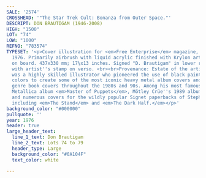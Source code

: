 ```yaml
---
SALE: '2574'
CROSSHEAD: '"The Star Trek Cult: Bonanza from Outer Space."'
DESCRIPT: DON BRAUTIGAM (1946-2008)
HIGH: "1500"
LOT: "74"
LOW: "1000"
REFNO: "783574"
TYPESET: '<p>Cover illustration for <em>Free Enterprise</em> magazine, published April
  1976. Primarily airbrush with liquid acrylic finished with Krylon artist spray fixative
  on board. 437x330 mm; 17¼x13 inches. Signed "D. Brautigam" in lower right image,
  with artist''s stamp on verso. <br><br>Provenance: Estate of the artist. <br><br>Brautigam
  was a highly skilled illustrator who pioneered the use of black paint against striking
  colors to create some of the most iconic heavy metal album covers and thriller/horror
  genre book covers throughout the 1980s and 90s. Among his most famous are the 1986
  Metallica album <em>Master of Puppets</em>, Mötley Crüe''s 1989 album <em>Dr. Feelgood,</em>
  and numerous covers for the wildly popular Signet paperbacks of Stephen King novels
  including <em>The Stand</em> and <em>The Dark Half.</em></p>'
background_color: "#000000"
pullquote: ''
year: 1976
header: true
large_header_text:
  line_1_text: Don Brautigam
  line_2_text: Lots 74 to 79
  header_type: Large
  background_color: "#0A104F"
  text_color: white

---
```

